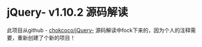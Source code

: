 # jQuery- v1.10.2 源码解读

 此项目从github - [chokcoco/jQuery-](https://github.com/chokcoco/jQuery-) 源码解读中fock下来的，因为个人的注释需要，重新创建了个新的项目！
 
